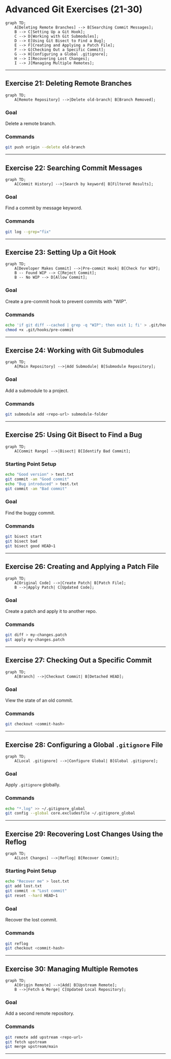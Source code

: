 # **Advanced Git Exercises (21-30)**

```mermaid
graph TD;
    A[Deleting Remote Branches] --> B[Searching Commit Messages];
    B --> C[Setting Up a Git Hook];
    C --> D[Working with Git Submodules];
    D --> E[Using Git Bisect to Find a Bug];
    E --> F[Creating and Applying a Patch File];
    F --> G[Checking Out a Specific Commit];
    G --> H[Configuring a Global .gitignore];
    H --> I[Recovering Lost Changes];
    I --> J[Managing Multiple Remotes];
```

---

## **Exercise 21: Deleting Remote Branches**

```mermaid
graph TD;
    A[Remote Repository] -->|Delete old-branch| B[Branch Removed];
```

### **Goal**
Delete a remote branch.

### **Commands**
```sh
git push origin --delete old-branch  
```

---

## **Exercise 22: Searching Commit Messages**

```mermaid
graph TD;
    A[Commit History] -->|Search by keyword| B[Filtered Results];
```

### **Goal**
Find a commit by message keyword.

### **Commands**
```sh
git log --grep="fix"  
```

---

## **Exercise 23: Setting Up a Git Hook**

```mermaid
graph TD;
    A[Developer Makes Commit] -->|Pre-commit Hook| B[Check for WIP];
    B -- Found WIP --> C[Reject Commit];
    B -- No WIP --> D[Allow Commit];
```

### **Goal**
Create a pre-commit hook to prevent commits with "WIP".

### **Commands**
```sh
echo 'if git diff --cached | grep -q "WIP"; then exit 1; fi' > .git/hooks/pre-commit  
chmod +x .git/hooks/pre-commit  
```

---

## **Exercise 24: Working with Git Submodules**

```mermaid
graph TD;
    A[Main Repository] -->|Add Submodule| B[Submodule Repository];
```

### **Goal**
Add a submodule to a project.

### **Commands**
```sh
git submodule add <repo-url> submodule-folder  
```

---

## **Exercise 25: Using Git Bisect to Find a Bug**

```mermaid
graph TD;
    A[Commit Range] -->|Bisect| B[Identify Bad Commit];
```

### **Starting Point Setup**
```sh
echo "Good version" > test.txt  
git commit -am "Good commit"  
echo "Bug introduced" > test.txt  
git commit -am "Bad commit"  
```

### **Goal**
Find the buggy commit.

### **Commands**
```sh
git bisect start  
git bisect bad  
git bisect good HEAD~1  
```

---

## **Exercise 26: Creating and Applying a Patch File**

```mermaid
graph TD;
    A[Original Code] -->|Create Patch| B[Patch File];
    B -->|Apply Patch| C[Updated Code];
```

### **Goal**
Create a patch and apply it to another repo.

### **Commands**
```sh
git diff > my-changes.patch  
git apply my-changes.patch  
```

---

## **Exercise 27: Checking Out a Specific Commit**

```mermaid
graph TD;
    A[Branch] -->|Checkout Commit| B[Detached HEAD];
```

### **Goal**
View the state of an old commit.

### **Commands**
```sh
git checkout <commit-hash>  
```

---

## **Exercise 28: Configuring a Global `.gitignore` File**

```mermaid
graph TD;
    A[Local .gitignore] -->|Configure Global| B[Global .gitignore];
```

### **Goal**
Apply `.gitignore` globally.

### **Commands**
```sh
echo "*.log" >> ~/.gitignore_global  
git config --global core.excludesfile ~/.gitignore_global  
```

---

## **Exercise 29: Recovering Lost Changes Using the Reflog**

```mermaid
graph TD;
    A[Lost Changes] -->|Reflog| B[Recover Commit];
```

### **Starting Point Setup**
```sh
echo "Recover me" > lost.txt  
git add lost.txt  
git commit -m "Lost commit"  
git reset --hard HEAD~1  
```

### **Goal**
Recover the lost commit.

### **Commands**
```sh
git reflog  
git checkout <commit-hash>  
```

---

## **Exercise 30: Managing Multiple Remotes**

```mermaid
graph TD;
    A[Origin Remote] -->|Add| B[Upstream Remote];
    B -->|Fetch & Merge| C[Updated Local Repository];
```

### **Goal**
Add a second remote repository.

### **Commands**
```sh
git remote add upstream <repo-url>  
git fetch upstream  
git merge upstream/main  
```

---
